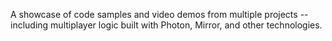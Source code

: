 A showcase of code samples and video demos from multiple projects -- including multiplayer logic built with Photon, Mirror, and other technologies.
